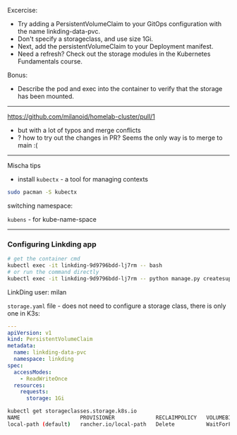 Excercise:

- Try adding a PersistentVolumeClaim to your GitOps configuration with the name linkding-data-pvc.
- Don't specify a storageclass, and use size 1Gi.
- Next, add the persistentVolumeClaim to your Deployment manifest.
- Need a refresh? Check out the storage modules in the Kubernetes Fundamentals course.

Bonus:

- Describe the pod and exec into the container to verify that the storage has been mounted.
---
https://github.com/milanoid/homelab-cluster/pull/1

- but with a lot of typos and merge conflicts
- ? how to try out the changes in PR? Seems the only way is to merge to main :(

---

Mischa tips

- install `kubectx` - a tool for managing contexts

```bash
sudo pacman -S kubectx
```
switching namespace:

`kubens` - for kube-name-space

---
### Configuring Linkding app

```bash
# get the container cmd
kubectl exec -it linkding-9d9796bdd-lj7rm -- bash
# or run the command directly
kubectl exec -it linkding-9d9796bdd-lj7rm -- python manage.py createsuperuser --username=milan --email=milan@example.com
```
LinkDing user: milan

`storage.yaml` file - does not need to configure a storage class, there is only one in K3s:

```yaml
---
apiVersion: v1
kind: PersistentVolumeClaim
metadata:
  name: linkding-data-pvc
  namespace: linkding
spec:
  accessModes:
    - ReadWriteOnce
  resources:
    requests:
      storage: 1Gi
```


```bash
kubectl get storageclasses.storage.k8s.io
NAME                   PROVISIONER             RECLAIMPOLICY   VOLUMEBINDINGMODE      ALLOWVOLUMEEXPANSION   AGE
local-path (default)   rancher.io/local-path   Delete          WaitForFirstConsumer   false                  6d
```